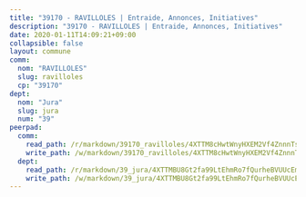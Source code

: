 ```yaml
---
title: "39170 - RAVILLOLES | Entraide, Annonces, Initiatives"
description: "39170 - RAVILLOLES | Entraide, Annonces, Initiatives"
date: 2020-01-11T14:09:21+09:00
collapsible: false
layout: commune
comm:
  nom: "RAVILLOLES"
  slug: ravilloles
  cp: "39170"
dept:
  nom: "Jura"
  slug: jura
  num: "39"
peerpad:
  comm:
    read_path: /r/markdown/39170_ravilloles/4XTTM8cHwtWnyHXEM2Vf4ZnnnTsgpHEDUFDM9E1utPKPsqnGE
    write_path: /w/markdown/39170_ravilloles/4XTTM8cHwtWnyHXEM2Vf4ZnnnTsgpHEDUFDM9E1utPKPsqnGE-K3TgUufXg9qVqhLtbNPEkvDE4i9Ng2knxun7wZP6Cv44WyxHkrb3gCpipLca7uTZQUBFfccdzyJ84nKxuQbVuhv4NpYa4RSsEyoBYVQrYcK46htGF5XpBgRLAWjbxyR5XMUjzshg
  dept:
    read_path: /r/markdown/39_jura/4XTTMBU8Gt2fa99LtEhmRo7fQurheBVUUcEmcUcrj82YN8mg7
    write_path: /w/markdown/39_jura/4XTTMBU8Gt2fa99LtEhmRo7fQurheBVUUcEmcUcrj82YN8mg7-K3TgTcNZmu4vnNMaCfgcL8UVTLrMMzc995tkrcbQnJrz2QJUTFFzY77q7ECMK21XeFnonjpMWqFzgVngXjdq8HzYe3HRbuYXbvX8ofWBv48UvWuvbrbp8aQGQQcfezWASxj7orH1
---
```


